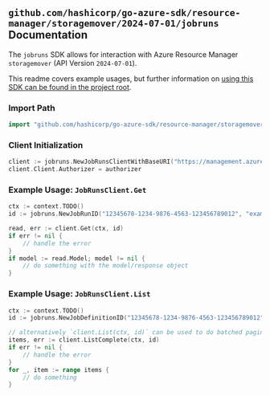 
## `github.com/hashicorp/go-azure-sdk/resource-manager/storagemover/2024-07-01/jobruns` Documentation

The `jobruns` SDK allows for interaction with Azure Resource Manager `storagemover` (API Version `2024-07-01`).

This readme covers example usages, but further information on [using this SDK can be found in the project root](https://github.com/hashicorp/go-azure-sdk/tree/main/docs).

### Import Path

```go
import "github.com/hashicorp/go-azure-sdk/resource-manager/storagemover/2024-07-01/jobruns"
```


### Client Initialization

```go
client := jobruns.NewJobRunsClientWithBaseURI("https://management.azure.com")
client.Client.Authorizer = authorizer
```


### Example Usage: `JobRunsClient.Get`

```go
ctx := context.TODO()
id := jobruns.NewJobRunID("12345678-1234-9876-4563-123456789012", "example-resource-group", "storageMoverName", "projectName", "jobDefinitionName", "jobRunName")

read, err := client.Get(ctx, id)
if err != nil {
	// handle the error
}
if model := read.Model; model != nil {
	// do something with the model/response object
}
```


### Example Usage: `JobRunsClient.List`

```go
ctx := context.TODO()
id := jobruns.NewJobDefinitionID("12345678-1234-9876-4563-123456789012", "example-resource-group", "storageMoverName", "projectName", "jobDefinitionName")

// alternatively `client.List(ctx, id)` can be used to do batched pagination
items, err := client.ListComplete(ctx, id)
if err != nil {
	// handle the error
}
for _, item := range items {
	// do something
}
```
